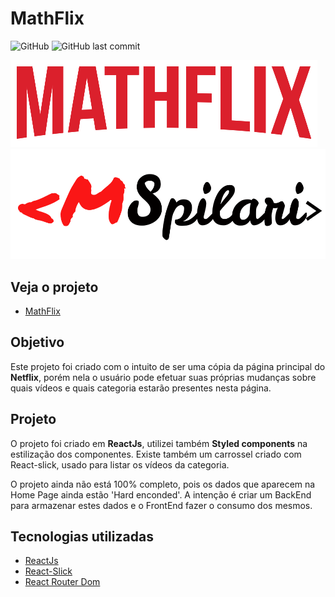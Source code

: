 # MathFlix

![GitHub](https://img.shields.io/github/license/MSpilari/MathFlix?style=plastic)
![GitHub last commit](https://img.shields.io/github/last-commit/MSpilari/MathFlix?style=plastic)

![LogoMathFlix](./src/assets/Logo.png)
![LogoMSpilari](./src/assets/LogoRB.svg)

## Veja o projeto

- [MathFlix](https://math-flix.vercel.app/)

## Objetivo

Este projeto foi criado com o intuito de ser uma cópia da página principal do **Netflix**, porém nela o usuário pode efetuar suas próprias mudanças sobre quais vídeos e quais categoria estarão presentes nesta página.

## Projeto

O projeto foi criado em **ReactJs**, utilizei também **Styled components** na estilização dos componentes. Existe também um carrossel criado com React-slick, usado para listar os vídeos da categoria.

O projeto ainda não está 100% completo, pois os dados que aparecem na Home Page ainda estão 'Hard enconded'. A intenção é criar um BackEnd para armazenar estes dados e o FrontEnd fazer o consumo dos mesmos.

## Tecnologias utilizadas

- [ReactJs](https://pt-br.reactjs.org/)
- [React-Slick](https://react-slick.neostack.com/)
- [React Router Dom](https://reactrouter.com/web/guides/quick-start)